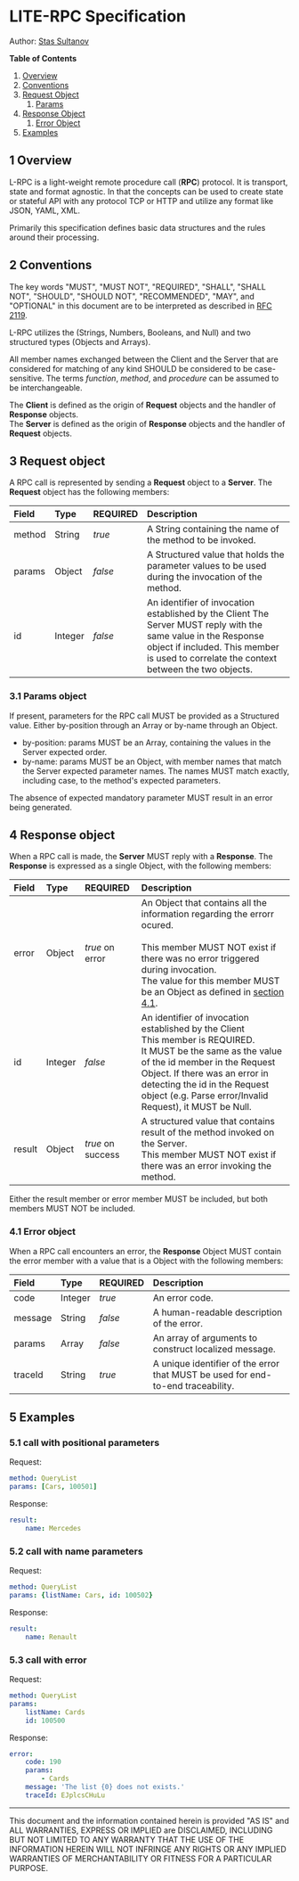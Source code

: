 # LITE-RPC Specification

Author: [Stas Sultanov](https://github.com/stas-sultanov)

**Table of Contents**

1.  [Overview](#overview)
2.  [Conventions](#conventions)
3.  [Request Object](#request_object)
    1.  [Params](#params)
4.  [Response Object](#response_object)
    1.  [Error Object](#error_object)
5.  [Examples](#examples)

## 1 Overview

L-RPC is a light-weight remote procedure call (**RPC**) protocol.
It is transport, state and format agnostic.
In that the concepts can be used to create state or stateful API with any protocol TCP or HTTP and utilize any format like JSON, YAML, XML.

Primarily this specification defines basic data structures and the rules around their processing.

## 2 Conventions

The key words "MUST", "MUST NOT", "REQUIRED", "SHALL", "SHALL NOT", "SHOULD", "SHOULD NOT", "RECOMMENDED", "MAY", and "OPTIONAL" in this document are to be interpreted as described in [RFC 2119](http://www.ietf.org/rfc/rfc2119.txt).

L-RPC utilizes the (Strings, Numbers, Booleans, and Null) and two structured types (Objects and Arrays).

All member names exchanged between the Client and the Server that are considered for matching of any kind SHOULD be considered to be case-sensitive. The terms *function*, *method*, and *procedure* can be assumed to be interchangeable.

The **Client** is defined as the origin of **Request** objects and the handler of **Response** objects.  
The **Server** is defined as the origin of **Response** objects and the handler of **Request** objects.  

## 3 Request object

A RPC call is represented by sending a **Request** object to a **Server**. The **Request** object has the following members:

| Field | Type | REQUIRED | Description |
|:------|:------|:------|:------|
| method | String | *true* | A String containing the name of the method to be invoked. |
| params | Object | *false* | A Structured value that holds the parameter values to be used during the invocation of the method. |
| id | Integer | *false* | An identifier of invocation established by the Client The Server MUST reply with the same value in the Response object if included. This member is used to correlate the context between the two objects.|

### 3.1 Params object

If present, parameters for the RPC call MUST be provided as a Structured value. Either by-position through an Array or by-name through an Object.

*   by-position: params MUST be an Array, containing the values in the Server expected order.
*   by-name: params MUST be an Object, with member names that match the Server expected parameter names. The names MUST match exactly, including case, to the method's expected parameters.

The absence of expected mandatory parameter MUST result in an error being generated. 

## 4 Response object

When a RPC call is made, the **Server** MUST reply with a **Response**. The **Response** is expressed as a single Object, with the following members:

| Field | Type | REQUIRED | Description |
|:------|:------|:------|:------|
| error | Object | *true* on error | An Object that contains all the information regarding the errorr ocured.<br/><br/> This member MUST NOT exist if there was no error triggered during invocation.<br/> The value for this member MUST be an Object as defined in [section 4.1](#error_object).|
| id | Integer | *false* | An identifier of invocation established by the Client<br/> This member is REQUIRED.<br/>  It MUST be the same as the value of the id member in the Request Object.  If there was an error in detecting the id in the Request object (e.g. Parse error/Invalid Request), it MUST be Null.|
| result | Object | *true* on success | A structured value that contains result of the method invoked on the Server.<br/> This member MUST NOT exist if there was an error invoking the method.<br/>|

Either the result member or error member MUST be included, but both members MUST NOT be included.

### 4.1 Error object

When a RPC call encounters an error, the **Response** Object MUST contain the error member with a value that is a Object with the following members:

| Field | Type | REQUIRED | Description |
|:------|:------|:------|:------|
| code | Integer | *true* | An error code. |
| message | String | *false* | A human-readable description of the error. |
| params | Array | *false* | An array of arguments to construct localized message. |
| traceId | String | *true* | A unique identifier of the error that MUST be used for end-to-end traceability. |

## 5 Examples

### 5.1 call with positional parameters

Request:
```yaml
method: QueryList
params: [Cars, 100501]
```
Response:
```yaml
result:
    name: Mercedes
```

### 5.2 call with name parameters

Request:
```yaml
method: QueryList
params: {listName: Cars, id: 100502}
```
Response:
```yaml
result:
    name: Renault
```

### 5.3 call with error

Request:
```yaml
method: QueryList
params:
    listName: Cards
    id: 100500
```
Response:
```yaml
error:
    code: 190
    params:
        - Cards
    message: 'The list {0} does not exists.'
    traceId: EJplcsCHuLu
```

---

This document and the information contained herein is provided "AS IS" and ALL WARRANTIES, EXPRESS OR IMPLIED are DISCLAIMED, INCLUDING BUT NOT LIMITED TO ANY WARRANTY THAT THE USE OF THE INFORMATION HEREIN WILL NOT INFRINGE ANY RIGHTS OR ANY IMPLIED WARRANTIES OF MERCHANTABILITY OR FITNESS FOR A PARTICULAR PURPOSE.
